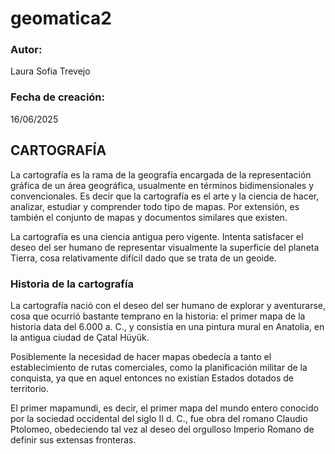 # geomatica2

### Autor: 
Laura Sofia Trevejo

### Fecha de creación:
16/06/2025

## CARTOGRAFÍA

La cartografía es la rama de la geografía encargada de la representación gráfica de un área geográfica, usualmente en términos bidimensionales y convencionales. Es decir que la cartografía es el arte y la ciencia de hacer, analizar, estudiar y comprender todo tipo de mapas. Por extensión, es también el conjunto de mapas y documentos similares que existen.

La cartografía es una ciencia antigua pero vigente. Intenta satisfacer el deseo del ser humano de representar visualmente la superficie del planeta Tierra, cosa relativamente difícil dado que se trata de un geoide.

### Historia de la cartografía
La cartografía nació con el deseo del ser humano de explorar y aventurarse, cosa que ocurrió bastante temprano en la historia: el primer mapa de la historia data del 6.000 a. C., y consistía en una pintura mural en Anatolia, en la antigua ciudad de Çatal Hüyük.

Posiblemente la necesidad de hacer mapas obedecía a tanto el establecimiento de rutas comerciales, como la planificación militar de la conquista, ya que en aquel entonces no existían Estados dotados de territorio.

El primer mapamundi, es decir, el primer mapa del mundo entero conocido por la sociedad occidental del siglo II d. C., fue obra del romano Claudio Ptolomeo, obedeciendo tal vez al deseo del orgulloso Imperio Romano de definir sus extensas fronteras.

